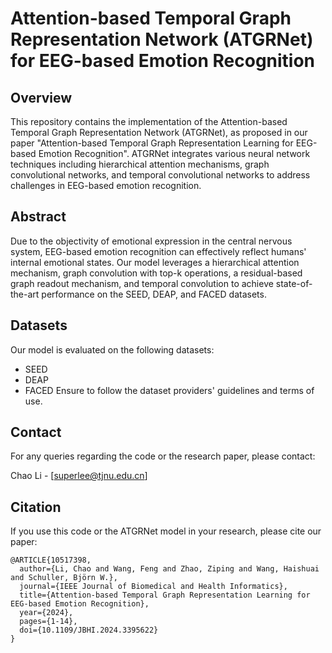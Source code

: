 # Attention-based Temporal Graph Representation Network (ATGRNet) for EEG-based Emotion Recognition

## Overview
This repository contains the implementation of the Attention-based Temporal Graph Representation Network (ATGRNet), as proposed in our paper "Attention-based Temporal Graph Representation Learning for EEG-based Emotion Recognition". ATGRNet integrates various neural network techniques including hierarchical attention mechanisms, graph convolutional networks, and temporal convolutional networks to address challenges in EEG-based emotion recognition.

## Abstract
Due to the objectivity of emotional expression in the central nervous system, EEG-based emotion recognition can effectively reflect humans' internal emotional states. Our model leverages a hierarchical attention mechanism, graph convolution with top-k operations, a residual-based graph readout mechanism, and temporal convolution to achieve state-of-the-art performance on the SEED, DEAP, and FACED datasets.

## Datasets
Our model is evaluated on the following datasets:
- SEED
- DEAP
- FACED
Ensure to follow the dataset providers' guidelines and terms of use.

## Contact
For any queries regarding the code or the research paper, please contact:

Chao Li - [superlee@tjnu.edu.cn]

## Citation
If you use this code or the ATGRNet model in your research, please cite our paper:
```
@ARTICLE{10517398,
  author={Li, Chao and Wang, Feng and Zhao, Ziping and Wang, Haishuai and Schuller, Björn W.},
  journal={IEEE Journal of Biomedical and Health Informatics}, 
  title={Attention-based Temporal Graph Representation Learning for EEG-based Emotion Recognition}, 
  year={2024},
  pages={1-14},
  doi={10.1109/JBHI.2024.3395622}
}
```
